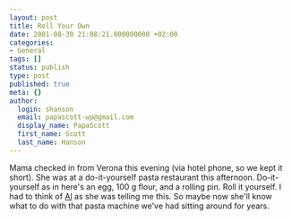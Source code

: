 ```yaml
---
layout: post
title: Roll Your Own
date: 2001-08-30 21:08:21.000000000 +02:00
categories:
- General
tags: []
status: publish
type: post
published: true
meta: {}
author:
  login: shanson
  email: papascott-wp@gmail.com
  display_name: PapaScott
  first_name: Scott
  last_name: Hanson
---
```

<p>Mama checked in from Verona this evening (via hotel phone, so we kept it short). She was at a do-it-yourself pasta restaurant this afternoon. Do-it-yourself as in here's an egg, 100 g flour, and a rolling pin. Roll it yourself. I had to think of <a href="http://www.vfth.com">Al</a> as she was telling me this. So maybe now she'll know what to do with that pasta machine we've had sitting around for years.</p>

